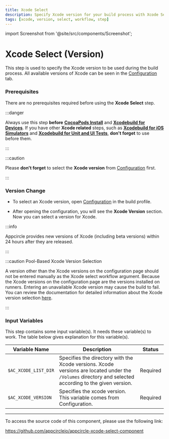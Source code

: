 ```yaml
---
title: Xcode Select
description: Specify Xcode version for your build process with Xcode Select.
tags: [xcode, version, select, workflow, step]
---
```


import Screenshot from '@site/src/components/Screenshot';

# Xcode Select (Version)

This step is used to specify the Xcode version to be used during the build process. All available versions of Xcode can be seen in the [Configuration](/build/build-process-management/build-profile-configuration) tab.

### Prerequisites

There are no prerequisites required before using the **Xcode Select** step.

:::danger

Always use this step **before** [**CocoaPods Install**](/workflows/ios-specific-workflow-steps/cocoapods-install) and [**Xcodebuild for Devices**](/workflows/ios-specific-workflow-steps/xcodebuild-for-devices). If you have other **Xcode related** steps, such as [**Xcodebuild for iOS Simulators**](/workflows/ios-specific-workflow-steps/xcodebuild-for-ios-simulator) and [**Xcodebuild for Unit and UI Tests**](/workflows/ios-specific-workflow-steps/xcodebuild-for-unit-and-ui-test), **don't forget** to use before them.

:::

:::caution

Please **don't forget** to select the **Xcode version** from [Configuration](/build/platform-build-guides/building-ios-applications#build-configuration) first.

:::

<Screenshot url='https://cdn.appcircle.io/docs/assets/BE2585-xcodeOrder.png' />

### Version Change

- To select an Xcode version, open [Configuration](/build/platform-build-guides/building-ios-applications#build-configuration) in the build profile.

<Screenshot url='https://cdn.appcircle.io/docs/assets/BE2585-xcode_select_config.png' />

- After opening the configuration, you will see the **Xcode Version** section. Now you can select a version for Xcode.

<Screenshot url='https://cdn.appcircle.io/docs/assets/BE2585-xcode_select_list.png' />

:::info

Appcircle provides new versions of Xcode (including beta versions) within 24 hours after they are released.

:::

:::caution Pool-Based Xcode Version Selection

A version other than the Xcode versions on the configuration page should not be entered manually as the Xcode select workflow argument.
Because the Xcode versions on the configuration page are the versions installed on runners.
Entering an unavailable Xcode version may cause the build to fail.
You can review the documentation for detailed information about the Xcode version selection [here](/self-hosted-appcircle/self-hosted-runner/configure-runner/manage-pools#select-pool-for-build-profile).

:::

### Input Variables

This step contains some input variable(s). It needs these variable(s) to work. The table below gives explanation for this variable(s).

| Variable Name        | Description                                                                                                                                           | Status   |
| -------------------- | ----------------------------------------------------------------------------------------------------------------------------------------------------- | -------- |
| `$AC_XCODE_LIST_DIR` | Specifies the directory with the Xcode versions. Xcode versions are located under the `/Volumes` directory and selected according to the given version. | Required |
| `$AC_XCODE_VERSION`  | Specifies the xcode version. This variable comes from Configuration.                                                                                  | Required |

---

To access the source code of this component, please use the following link:

https://github.com/appcircleio/appcircle-xcode-select-component
